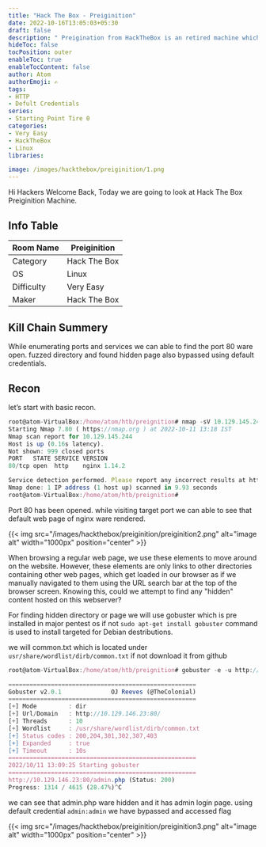 ```yaml
---
title: "Hack The Box - Preiginition"
date: 2022-10-16T13:05:03+05:30
draft: false
description: " Preigination from HackTheBox is an retired machine which is vulnerable to security Misconfiguration, which can be easily exploited with help of default credential "
hideToc: false
tocPosition: outer
enableToc: true
enableTocContent: false
author: Atom
authorEmoji: ✍️
tags:
- HTTP
- Defult Credentials 
series:
- Starting Point Tire 0
categories:
- Very Easy
- HackTheBox
- Linux
libraries:

image: /images/hackthebox/preiginition/1.png 
---
```


Hi Hackers Welcome Back, Today we are going to look at Hack The Box Preiginition Machine.

## Info Table
<table style="width:100%">
 <thead>
  <tr>
    <th>Room Name</th>
    <th>Preiginition</th>
  </tr>
</thead>
<tr>
    <td>Category</td>
    <td>Hack The Box</td>
    </tr>
  <tr>
    <td>OS</td>
    <td>Linux</td>
    </tr>
  </tr>
   <tr>
    <td>Difficulty</td>
    <td>Very Easy</td>
    </tr>
    <tr>
    <td>Maker</td>
    <td>Hack The Box</td>
    </tr>
    <tr>
    </tr>
</table>

## Kill Chain Summery
While enumerating ports and services we can able to find the port 80 ware open. fuzzed directory and found hidden page also bypassed using default credentials.

## Recon

let’s start with basic recon. 

```jsx
root@atom-VirtualBox:/home/atom/htb/preignition# nmap -sV 10.129.145.244
Starting Nmap 7.80 ( https://nmap.org ) at 2022-10-11 13:18 IST
Nmap scan report for 10.129.145.244
Host is up (0.16s latency).
Not shown: 999 closed ports
PORT   STATE SERVICE VERSION
80/tcp open  http    nginx 1.14.2

Service detection performed. Please report any incorrect results at https://nmap.org/submit/ .
Nmap done: 1 IP address (1 host up) scanned in 9.93 seconds
root@atom-VirtualBox:/home/atom/htb/preignition#
```

Port 80 has been opened. while visiting target port we can able to see that default web page of nginx ware rendered.

{{< img src="/images/hackthebox/preiginition/preiginition2.png" alt="image alt" width="1000px" position="center" >}}

When browsing a regular web page, we use these elements to move around on the website. However, these elements are only links to other directories containing other web pages, which get loaded in our browser as if we manually navigated to them using the URL search bar at the top of the browser screen. Knowing this, could we attempt to find any "hidden" content hosted on this webserver?

For finding hidden directory or page we will use gobuster which is pre installed in major pentest os if not  ``` sudo apt-get install gobuster ```  command is used to install targeted for Debian destributions.

we will common.txt which is located under ``` usr/share/wordlist/dirb/common.txt ``` if not download it from github

```jsx
root@atom-VirtualBox:/home/atom/htb/preignition# gobuster -e -u http://10.129.146.23:80 -w /usr/share/wordlist/dirb/common.txt

=====================================================
Gobuster v2.0.1              OJ Reeves (@TheColonial)
=====================================================
[+] Mode         : dir
[+] Url/Domain   : http://10.129.146.23:80/
[+] Threads      : 10
[+] Wordlist     : /usr/share/wordlist/dirb/common.txt
[+] Status codes : 200,204,301,302,307,403
[+] Expanded     : true
[+] Timeout      : 10s
=====================================================
2022/10/11 13:09:25 Starting gobuster
=====================================================
http://10.129.146.23:80/admin.php (Status: 200)
Progress: 1314 / 4615 (28.47%)^C
```

we can see that admin.php ware hidden and it has  admin login page. using default credential ``` admin:admin ``` we have bypassed and accessed flag

{{< img src="/images/hackthebox/preiginition/preiginition3.png" alt="image alt" width="1000px" position="center" >}}
